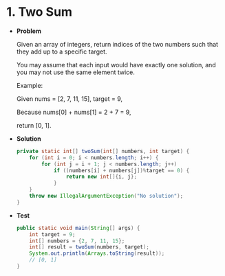 # 1. Two Sum

* **Problem**

    Given an array of integers, return indices of the two numbers such that they add up to a specific target.
    
    You may assume that each input would have exactly one solution, and you may not use the same element twice.
    
    Example:
    
    Given nums = [2, 7, 11, 15], target = 9,
    
    Because nums[0] + nums[1] = 2 + 7 = 9,
    
    return [0, 1].
    
* **Solution**

    ```java
    private static int[] twoSum(int[] numbers, int target) {
        for (int i = 0; i < numbers.length; i++) {
            for (int j = i + 1; j < numbers.length; j++)
                if ((numbers[i] + numbers[j])%target == 0) {
                    return new int[]{i, j};
                }
        }
        throw new IllegalArgumentException("No solution");
    }
    ```

* **Test**

    ```java
    public static void main(String[] args) {
        int target = 9;
        int[] numbers = {2, 7, 11, 15};
        int[] result = twoSum(numbers, target);
        System.out.println(Arrays.toString(result));
        // [0, 1]
    }
    ```